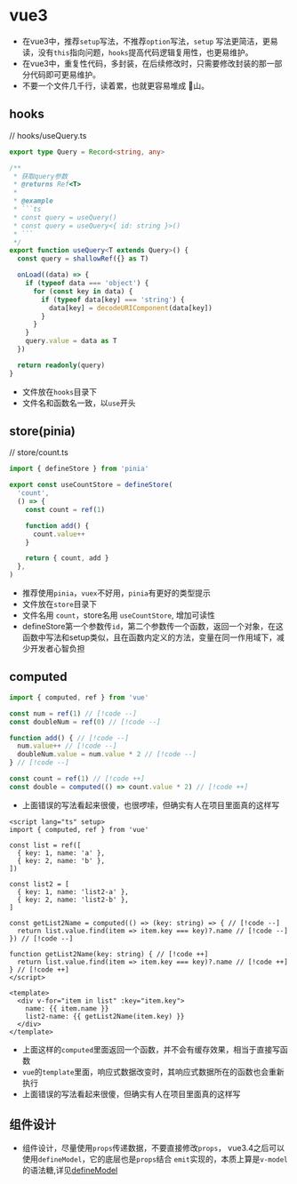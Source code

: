 # vue3

- 在vue3中，推荐`setup`写法，不推荐`option`写法，`setup` 写法更简洁，更易读，没有`this`指向问题，`hooks`提高代码逻辑复用性，也更易维护。
- 在vue3中，重复性代码，多封装，在后续修改时，只需要修改封装的那一部分代码即可更易维护。
- 不要一个文件几千行，读着累，也就更容易堆成 :shit:山。

## hooks

// hooks/useQuery.ts

````ts
export type Query = Record<string, any>

/**
 * 获取query参数
 * @returns Ref<T>
 *
 * @example
 * ```ts
 * const query = useQuery()
 * const query = useQuery<{ id: string }>()
 * ```
 */
export function useQuery<T extends Query>() {
  const query = shallowRef({} as T)

  onLoad((data) => {
    if (typeof data === 'object') {
      for (const key in data) {
        if (typeof data[key] === 'string') {
          data[key] = decodeURIComponent(data[key])
        }
      }
    }
    query.value = data as T
  })

  return readonly(query)
}
````

- 文件放在`hooks`目录下
- 文件名和函数名一致，以`use`开头

## store(pinia)

// store/count.ts

```ts
import { defineStore } from 'pinia'

export const useCountStore = defineStore(
  'count',
  () => {
    const count = ref(1)

    function add() {
      count.value++
    }

    return { count, add }
  },
)
```

- 推荐使用`pinia`，`vuex`不好用，`pinia`有更好的类型提示
- 文件放在`store`目录下
- 文件名用 `count`，store名用 `useCountStore`, 增加可读性
- defineStore第一个参数传`id`，第二个参数传一个函数，返回一个对象，在这函数中写法和setup类似，且在函数内定义的方法，变量在同一作用域下，减少开发者心智负担

## computed

```js
import { computed, ref } from 'vue'

const num = ref(1) // [!code --]
const doubleNum = ref(0) // [!code --]

function add() { // [!code --]
  num.value++ // [!code --]
  doubleNum.value = num.value * 2 // [!code --]
} // [!code --]

const count = ref(1) // [!code ++]
const double = computed(() => count.value * 2) // [!code ++]
```

- 上面错误的写法看起来很傻，也很啰嗦，但确实有人在项目里面真的这样写

```vue
<script lang="ts" setup>
import { computed, ref } from 'vue'

const list = ref([
  { key: 1, name: 'a' },
  { key: 2, name: 'b' },
])

const list2 = [
  { key: 1, name: 'list2-a' },
  { key: 2, name: 'list2-b' },
]

const getList2Name = computed(() => (key: string) => { // [!code --]
  return list.value.find(item => item.key === key)?.name // [!code --]
}) // [!code --]

function getList2Name(key: string) { // [!code ++]
  return list.value.find(item => item.key === key)?.name // [!code ++]
} // [!code ++]
</script>

<template>
  <div v-for="item in list" :key="item.key">
    name: {{ item.name }}
    list2-name: {{ getList2Name(item.key) }}
  </div>
</template>
```

- 上面这样的`computed`里面返回一个函数，并不会有缓存效果，相当于直接写函数
- `vue`的`template`里面，响应式数据改变时，其响应式数据所在的函数也会重新执行
- 上面错误的写法看起来很傻，但确实有人在项目里面真的这样写

## 组件设计

- 组件设计，尽量使用`props`传递数据，不要直接修改`props`， vue3.4之后可以使用`defineModel`，它的底层也是`props`结合 `emit`实现的，本质上算是`v-model`的语法糖,详见[defineModel](https://cn.vuejs.org/api/sfc-script-setup.html#definemodel)
